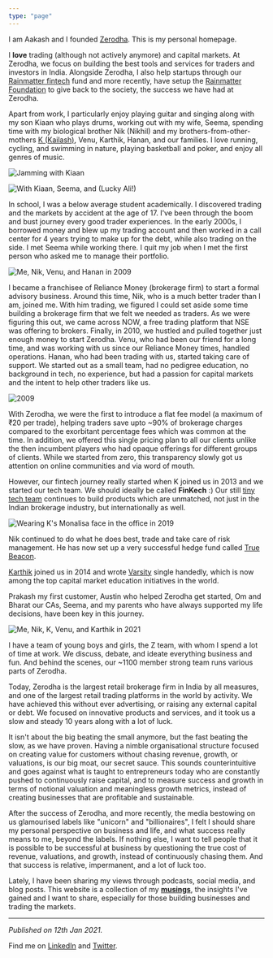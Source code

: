 ```yaml
---
type: "page"
---
```


I am Aakash and I founded [Zerodha](https://zerodha.com). This is my personal homepage.

I **love** trading (although not actively anymore) and capital markets. At Zerodha, we focus on building the best tools and services for traders and investors in India. Alongside Zerodha, I also help startups through our [Rainmatter fintech](https://rainmatter.com) fund and more recently, have setup the [Rainmatter Foundation](https://rainmatter.org) to give back to the society, the success we have had at Zerodha.

Apart from work, I particularly enjoy playing guitar and singing along with my son Kiaan who plays drums, working out with my wife, Seema, spending time with my biological brother Nik (Nikhil) and my brothers-from-other-mothers [K (Kailash)](https://nadh.in), Venu, Karthik, Hanan, and our families. I love running, cycling, and swimming in nature, playing basketball and poker, and enjoy all genres of music.

![](static/images/kiaan.jpg "Jamming with Kiaan")

![](static/images/2021-lucky-ali.jpg "With Kiaan, Seema, and (Lucky Ali!)")



In school, I was a below average student academically. I discovered trading and the markets by accident at the age of 17. I've been through the boom and bust journey every good trader experiences. In the early 2000s, I borrowed money and blew up my trading account and then worked in a call center for 4 years trying to make up for the debt, while also trading on the side. I met Seema while working there. I quit my job when I met the first person who asked me to manage their portfolio.

![](static/images/2009.jpg "Me, Nik, Venu, and Hanan in 2009")

I became a franchisee of Reliance Money (brokerage firm) to start a formal advisory business. Around this time, Nik, who is a much better trader than I am, joined me. With him trading, we figured I could set aside some time building a brokerage firm that we felt we needed as traders. As we were figuring this out, we came across NOW, a free trading platform that NSE was offering to brokers. Finally, in 2010, we hustled and pulled together just enough money to start Zerodha. Venu, who had been our friend for a long time, and was working with us since our Reliance Money times, handled operations. Hanan, who had been trading with us, started taking care of support. We started out as a small team, had no pedigree education, no background in tech, no experience, but had a passion for capital markets and the intent to help other traders like us.

![2009](static/images/reliance-money.jpg "As a Reliance Money franchisee")

With Zerodha, we were the first to introduce a flat fee model (a maximum of ₹20 per trade), helping traders save upto ~90% of brokerage charges compared to the exorbitant percentage fees which was common at the time. In addition, we offered this single pricing plan to all our clients unlike the then incumbent players who had opaque offerings for different groups of clients. While we started from zero, this transparency slowly got us attention on online communities and via word of mouth.

However, our fintech journey really started when K joined us in 2013 and we started our tech team. We should ideally be called **FinKech** :) Our still [tiny tech team](https://zerodha.tech/blog/hello-world/) continues to build products which are unmatched, not just in the Indian brokerage industry, but internationally as well.

![](static/images/monalisa-k.jpg "Wearing K's Monalisa face in the office in 2019")

Nik continued to do what he does best, trade and take care of risk management. He has now set up a very successful hedge fund called [True Beacon](https://truebeacon.com).

[Karthik](https://rangappa.guru) joined us in 2014 and wrote [Varsity](https://zerodha.com/varsity) single handedly, which is now among the top capital market education initiatives in the world.

Prakash my first customer, Austin who helped Zerodha get started, Om and Bharat our CAs, Seema, and my parents who have always supported my life decisions, have been key in this journey.

![](static/images/group-2021.jpg "Me, Nik, K, Venu, and Karthik in 2021")

I have a team of young boys and girls, the Z team, with whom I spend a lot of time at work. We discuss, debate, and ideate everything business and fun. And behind the scenes, our ~1100 member strong team runs various parts of Zerodha.

Today, Zerodha is the largest retail brokerage firm in India by all measures, and one of the largest retail trading platforms in the world by activity. We have achieved this without ever advertising, or raising any external capital or debt. We focused on innovative products and services, and it took us a slow and steady 10 years along with a lot of luck.

It isn't about the big beating the small anymore, but the fast beating the slow, as we have proven. Having a nimble organisational structure focused on creating value for customers without chasing revenue, growth, or valuations, is our big moat, our secret sauce. This sounds counterintuitive and goes against what is taught to entrepreneurs today who are constantly pushed to continuously raise capital, and to measure success and growth in terms of notional valuation and meaningless growth metrics, instead of creating businesses that are profitable and sustainable.

After the success of Zerodha, and more recently, the media bestowing on us glamourised labels like "unicorn" and "billionaires", I felt I should share my personal perspective on business and life, and what success really means to me, beyond the labels. If nothing else, I want to tell people that it is possible to be successful at business by questioning the true cost of revenue, valuations, and growth, instead of continuously chasing them. And that success is relative, impermanent, and a lot of luck too.

Lately, I have been sharing my views through podcasts, social media, and blog posts. This website is a collection of my [**musings**](/blog), the insights I've gained and I want to share, especially for those building businesses and trading the markets.

------

*Published on 12th Jan 2021.*

Find me on [LinkedIn](https://www.linkedin.com/in/nithin-kamath-81136242) and [Twitter](https://twitter.com/nithin0dha).
